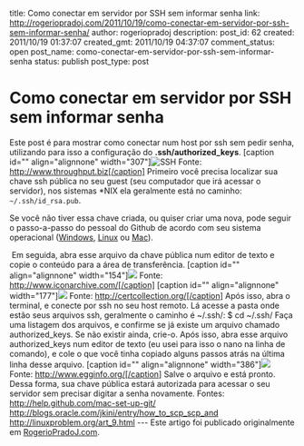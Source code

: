 title: Como conectar em servidor por SSH sem informar senha
link: http://rogeriopradoj.com/2011/10/19/como-conectar-em-servidor-por-ssh-sem-informar-senha/
author: rogeriopradoj
description: 
post_id: 62
created: 2011/10/19 01:37:07
created_gmt: 2011/10/19 04:37:07
comment_status: open
post_name: como-conectar-em-servidor-por-ssh-sem-informar-senha
status: publish
post_type: post

# Como conectar em servidor por SSH sem informar senha

Este post é para mostrar como conectar num host por ssh sem pedir senha, utilizando para isso a configuração do **.ssh/authorized_keys**. [caption id="" align="alignnone" width="307"]![SSH](http://www.throughput.biz/wp-content/uploads/2008/08/ssh.jpg) Fonte: http://www.throughput.biz[/caption] Primeiro você precisa localizar sua chave ssh pública no seu guest (seu computador que irá acessar o servidor), nos sistemas *NIX ela geralmente está no caminho: `~/.ssh/id_rsa.pub`. 

Se você não tiver essa chave criada, ou quiser criar uma nova, pode seguir o passo-a-passo do pessoal do Github de acordo com seu sistema operacional ([Windows](http://help.github.com/win-set-up-git/), [Linux](http://help.github.com/linux-set-up-git/) ou [Mac](http://help.github.com/mac-set-up-git/)).

 Em seguida, abra esse arquivo da chave pública num editor de texto e copie o conteúdo para a área de transferência. [caption id="" align="alignnone" width="154"]![](http://icons.iconarchive.com/icons/deleket/sleek-xp-software/256/Notepad-icon.png) Fonte: http://www.iconarchive.com/[/caption] [caption id="" align="alignnone" width="177"]![](http://certcollection.org/forum/uploads/60dd3d66583c3b3db53ccd419bfe8538.jpg) Fonte: http://certcollection.org/[/caption] Após isso, abra o terminal, e conecte por ssh no seu host remoto. Lá acesse a pasta onde estão seus arquivos ssh, geralmente o caminho é ~/.ssh/: $ cd ~/.ssh/ Faça uma listagem dos arquivos, e confirme se já existe um arquivo chamado authorized_keys. Se não existir ainda, crie-o. Após isso, abra esse arquivo authorized_keys num editor de texto (eu usei para isso o nano na linha de comando), e cole o que você tinha copiado alguns passos atrás na última linha desse arquivo. [caption id="" align="alignnone" width="386"]![](http://www.egginfo.org/images/nano.jpg) Fonte: http://www.egginfo.org/[/caption] Salve o arquivo e está pronto. Dessa forma, sua chave pública estará autorizada para acessar o seu servidor sem precisar digitar a senha novamente. Fontes: http://help.github.com/mac-set-up-git/ http://blogs.oracle.com/jkini/entry/how_to_scp_scp_and http://linuxproblem.org/art_9.html \--- Este artigo foi publicado originalmente em [RogerioPradoJ.com]().
